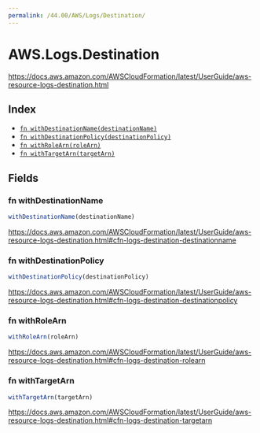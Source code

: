 ```yaml
---
permalink: /44.00/AWS/Logs/Destination/
---
```


# AWS.Logs.Destination

https://docs.aws.amazon.com/AWSCloudFormation/latest/UserGuide/aws-resource-logs-destination.html

## Index

* [`fn withDestinationName(destinationName)`](#fn-withdestinationname)
* [`fn withDestinationPolicy(destinationPolicy)`](#fn-withdestinationpolicy)
* [`fn withRoleArn(roleArn)`](#fn-withrolearn)
* [`fn withTargetArn(targetArn)`](#fn-withtargetarn)

## Fields

### fn withDestinationName

```ts
withDestinationName(destinationName)
```

https://docs.aws.amazon.com/AWSCloudFormation/latest/UserGuide/aws-resource-logs-destination.html#cfn-logs-destination-destinationname

### fn withDestinationPolicy

```ts
withDestinationPolicy(destinationPolicy)
```

https://docs.aws.amazon.com/AWSCloudFormation/latest/UserGuide/aws-resource-logs-destination.html#cfn-logs-destination-destinationpolicy

### fn withRoleArn

```ts
withRoleArn(roleArn)
```

https://docs.aws.amazon.com/AWSCloudFormation/latest/UserGuide/aws-resource-logs-destination.html#cfn-logs-destination-rolearn

### fn withTargetArn

```ts
withTargetArn(targetArn)
```

https://docs.aws.amazon.com/AWSCloudFormation/latest/UserGuide/aws-resource-logs-destination.html#cfn-logs-destination-targetarn